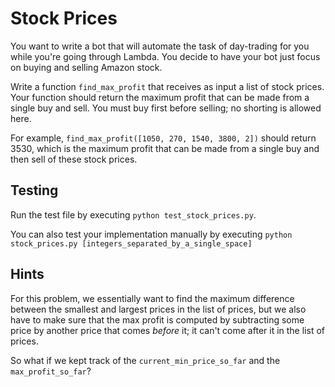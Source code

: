# Stock Prices

You want to write a bot that will automate the task of day-trading for you while you're going through Lambda. You decide to have your bot just focus on buying and selling Amazon stock. 

Write a function `find_max_profit` that receives as input a list of stock prices. Your function should return the maximum profit that can be made from a single buy and sell. You must buy first before selling; no shorting is allowed here.


For example, `find_max_profit([1050, 270, 1540, 3800, 2])` should return 3530, which is the maximum profit that can be made from a single buy and then sell of these stock prices. 

## Testing

Run the test file by executing `python test_stock_prices.py`.

You can also test your implementation manually by executing `python stock_prices.py [integers_separated_by_a_single_space]`

## Hints

 For this problem, we essentially want to find the maximum difference between the smallest and largest prices in the list of prices, but we also have to make sure that the max profit is computed by subtracting some price by another price that comes _before_ it; it can't come after it in the list of prices. 

 So what if we kept track of the `current_min_price_so_far` and the `max_profit_so_far`? 